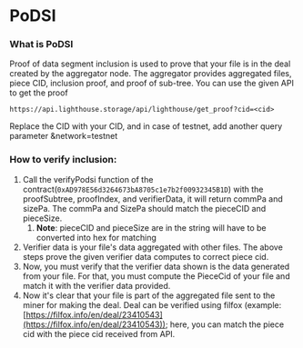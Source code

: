 # PoDSI

### What is PoDSI

Proof of data segment inclusion is used to prove that your file is in the deal created by the aggregator node. The aggregator provides aggregated files, piece CID, inclusion proof, and proof of sub-tree. You can use the given API to get the proof

`https://api.lighthouse.storage/api/lighthouse/get_proof?cid=<cid>`

Replace the CID with your CID, and in case of testnet, add another query parameter \&network=testnet

### How to verify inclusion:

1. Call the verifyPodsi function of the contract(`0xAD978E56d3264673bA8705c1e7b2f00932345B1D`) with the proofSubtree, proofIndex, and verifierData, it will return commPa and sizePa. The commPa and SizePa should match the pieceCID and pieceSize.&#x20;
   1. **Note**: pieceCID and pieceSize are in the string will have to be converted into hex for matching
2. Verifier data is your file's data aggregated with other files. The above steps prove the given verifier data computes to correct piece cid.&#x20;
3. Now, you must verify that the verifier data shown is the data generated from your file. For that, you must compute the PieceCid of your file and match it with the verifier data provided.
4. Now it's clear that your file is part of the aggregated file sent to the miner for making the deal. Deal can be verified using filfox (example: [https://filfox.info/en/deal/23410543](https://filfox.info/en/deal/23410543)); here, you can match the piece cid with the piece cid received from API.
